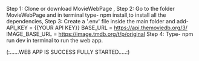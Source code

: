 Step 1: Clone or download MovieWebPage ,
Step 2: Go to the folder MovieWebPage and in terminal type- npm install,to install all the dependencies,
Step 3: Create a '.env' file inside the main folder and add-
    API_KEY = {{YOUR API KEY}}
    BASE_URL = https://api.themoviedb.org/3/
    IMAGE_BASE_URL = https://image.tmdb.org/t/p/original
Step 4: Type- npm run dev in terminal to run the web app.

(:......WEB APP IS SUCCESS FULLY STARTED.....:)
